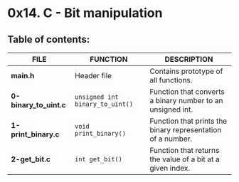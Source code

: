 # 0x14. C - Bit manipulation

## Table of contents:
|          FILE          |             FUNCTION            |                          DESCRIPTION                       |
| ---------------------- | ------------------------------- | ---------------------------------------------------------- |
| **main.h**             | Header file                     | Contains prototype of all  functions.                      |
| **0-binary_to_uint.c** | `unsigned int binary_to_uint()` | Function that converts a binary number to an unsigned int. |
| **1-print_binary.c**   | `void print_binary()`           | Function that prints the binary representation of a number.|
| **2-get_bit.c**        | `int get_bit()`                 | Function that returns the value of a bit at a given index. |

